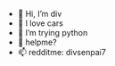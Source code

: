 - 👋 Hi, I’m div
- 👀 I love cars
- 🌱 I’m trying python
- 💞️ helpme?
- 📫 redditme: divsenpai7

<!---
divyanshrawat777/divyanshrawat777 is a ✨ special ✨ repository because its `README.md` (this file) appears on your GitHub profile.
You can click the Preview link to take a look at your changes.
--->
